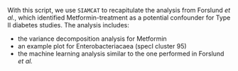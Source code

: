 With this script, we use `SIAMCAT` to recapitulate the analysis from
Forslund _et al._, which identified Metformin-treatment as a potential
confounder for Type II diabetes studies. The analysis includes:

* the variance decomposition analysis for Metformin
* an example plot for Enterobacteriacaea (specI cluster 95)
* the machine learning analysis similar to the one performed in
Forslund _et al._
